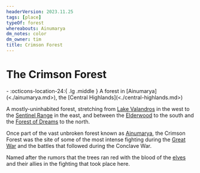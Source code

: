 ```yaml
---
headerVersion: 2023.11.25
tags: [place]
typeOf: forest
whereabouts: Ainumarya
dm_notes: color
dm_owner: tim
title: Crimson Forest
---
```

# The Crimson Forest
<div class="grid cards ext-narrow-margin ext-one-column" markdown>
-    :octicons-location-24:{ .lg .middle } A forest in [Ainumarya](<./ainumarya.md>), the [Central Highlands](<./central-highlands.md>)  
</div>


A mostly-uninhabited forest, stretching from [Lake Valandros](<../greater-chardon/lake-valandros.md>) in the west to the [Sentinel Range](<../sentinel-range.md>) in the east, and between the [Elderwood](<./elderwood.md>) to the south and the [Forest of Dreams](<./forest-of-dreams.md>) to the north. 

Once part of the vast unbroken forest known as [Ainumarya](<./ainumarya.md>), the Crimson Forest was the site of some of the most intense fighting during the [Great War](<../../events/1500s/great-war.md>) and the battles that followed during the Conclave War. 

Named after the rumors that the trees ran red with the blood of the [elves](<../../species/elves.md>) and their allies in the fighting that took place here. 
